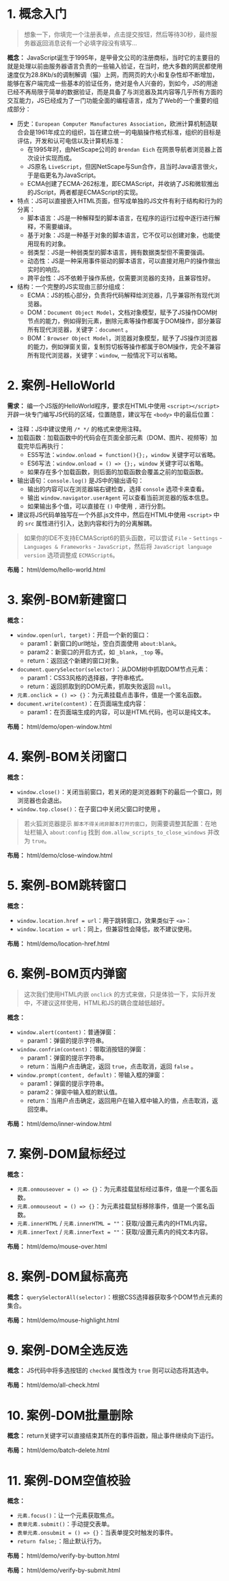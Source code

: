 # 1. 概念入门

> 想象一下，你填完一个注册表单，点击提交按钮，然后等待30秒，最终服务器返回消息说有一个必填字段没有填写...

**概念：** JavaScript诞生于1995年，是甲骨文公司的注册商标，当时它的主要目的就是处理以前由服务器语言负责的一些输入验证，在当时，绝大多数的网民都使用速度仅为28.8Kb/s的调制解调（猫）上网，而网页的大小和复杂性却不断增加，能够在客户端完成一些基本的验证任务，绝对是令人兴奋的，到如今，JS的用途已经不再局限于简单的数据验证，而是具备了与浏览器及其内容等几乎所有方面的交互能力，JS已经成为了一门功能全面的编程语言，成为了Web的一个重要的组成部分：
- 历史：`European Computer Manufactures Association`，欧洲计算机制造联合会是1961年成立的组织，旨在建立统一的电脑操作格式标准，组织的目标是评估，开发和认可电信以及计算机标准：
    - 在1995年时，由NetScape公司的 `Brendan Eich` 在网景导航者浏览器上首次设计实现而成。
    - JS原名 `LiveScript`，但因NetScape与Sun合作，且当时Java语言很火，于是临更名为JavaScript。
    - ECMA创建了ECMA-262标准，即ECMAScript，并收纳了JS和微软推出的JScript，两者都是ECMAScript的实现。
- 特点：JS可以直接嵌入HTML页面，但写成单独的JS文件有利于结构和行为的分离：
    - 脚本语言：JS是一种解释型的脚本语言，在程序的运行过程中逐行进行解释，不需要编译。
    - 基于对象：JS是一种基于对象的脚本语言，它不仅可以创建对象，也能使用现有的对象。
    - 弱类型：JS是一种弱类型的脚本语言，拥有数据类型但不需要强调。
    - 动态性：JS是一种采用事件驱动的脚本语言，可以直接对用户的操作做出实时的响应。
    - 跨平台性：JS不依赖于操作系统，仅需要浏览器的支持，且兼容性好。
- 结构：一个完整的JS实现由三部分组成：
    - ECMA：JS的核心部分，负责将代码解释给浏览器，几乎兼容所有现代浏览器。
    - DOM：`Document Object Model`，文档对象模型，赋予了JS操作DOM树节点的能力，例如得到元素，删除元素等操作都属于DOM操作，部分兼容所有现代浏览器，关键字：`document` 。
    - BOM：`Browser Object Model`，浏览器对象模型，赋予了JS操作浏览器的能力，例如弹窗关窗，复制剪切板等操作都属于BOM操作，完全不兼容所有现代浏览器，关键字：`window`, 一般情况下可以省略。

# 2. 案例-HelloWorld

**需求：** 编一个JS版的HelloWorld程序，要求在HTML中使用 `<script></script>` 开辟一块专门编写JS代码的区域，位置随意，建议写在 `<body>` 中的最后位置：
- 注释：JS中建议使用 `/* */` 的格式来使用注释。
- 加载函数：加载函数中的代码会在页面全部元素（DOM、图片、视频等）加载完毕后再执行：
    - ES5写法：`window.onload = function(){};`，`window` 关键字可以省略。
    - ES6写法：`window.onload = () => {};`，`window` 关键字可以省略。
    - 如果存在多个加载函数，则后面的加载函数会覆盖之前的加载函数。
- 输出语句：`console.log()` 是JS中的输出语句：
    - 输出的内容可以在浏览器端右键检查，选择 `console` 选项卡来查看。
    - 输出 `window.navigator.userAgent` 可以查看当前浏览器的版本信息。
    - 如果输出多个值，可以直接在 `()` 中使用 `,` 进行分割。
- 建议将JS代码单独写在一个外部.js文件中，然后在HTML中使用 `<script>` 中的 `src` 属性进行引入，达到内容和行为的分离解耦。

> 如果你的IDE不支持ECMAScript6的箭头函数，可以尝试 `File` - `Settings` - `Languages & Frameworks` - `JavaScript`，然后将 `JavaScript language version` 选项调整成 `ECMAScript6`。
     
**布局：** html/demo/hello-world.html

# 3. 案例-BOM新建窗口

**概念：** 
- `window.open(url, target)`：开启一个新的窗口：
    - param1：新窗口的url地址，空白页面使用 `about:blank`。
    - param2：新窗口的开启方式，如 `_blank`，`_top` 等。
    - return：返回这个新建的窗口对象。
- `document.querySelector(selector)`：从DOM树中抓取DOM节点元素：
    - param1：CSS3风格的选择器，字符串格式。
    - return：返回抓取到的DOM元素，抓取失败返回 `null`。
- `元素.onclick = () => {}`：为元素挂载点击事件，值是一个匿名函数。
- `document.write(content)`：在页面端生成内容：
    - param1：在页面端生成的内容，可以是HTML代码，也可以是纯文本。 

**布局：** html/demo/open-window.html

# 4. 案例-BOM关闭窗口

**概念：** 
- `window.close()`：关闭当前窗口，若关闭的是浏览器剩下的最后一个窗口，则浏览器也会退出。
- `window.top.close()`：在子窗口中关闭父窗口时使用 。

> 若火狐浏览器提示 `脚本不得关闭非脚本打开的窗口`，则需要调整其配置：在地址栏输入 `about:config` 找到 `dom.allow_scripts_to_close_windows` 并改为 `true`。

**布局：** html/demo/close-window.html

# 5. 案例-BOM跳转窗口

**概念：** 
- `window.location.href = url`：用于跳转窗口，效果类似于 `<a>`：
- `window.location = url`：同上，但兼容性会降低，故不建议使用。

**布局：** html/demo/location-href.html

# 6. 案例-BOM页内弹窗

> 这次我们使用HTML内嵌 `onclick` 的方式来做，只是体验一下，实际开发中，不建议这样使用，HTML和JS的耦合度越低越好。

**概念：** 
- `window.alert(content)`：普通弹窗：
    - param1：弹窗的提示字符串。
- `window.confrim(content)`：带取消按钮的弹窗：
    - param1：弹窗的提示字符串。
    - return：当用户点击确定，返回 `true`，点击取消，返回 `false` 。
- `window.prompt(content, default)`：带输入框的弹窗：
    - param1：弹窗的提示字符串。
    - param2：弹窗中输入框的默认值。
    - return：当用户点击确定，返回用户在输入框中输入的值，点击取消，返回空串。

**布局：** html/demo/inner-window.html

# 7. 案例-DOM鼠标经过

**概念：**
- `元素.onmouseover = () => {}`：为元素挂载鼠标经过事件，值是一个匿名函数。
- `元素.onmouseout = () => {}`：为元素挂载鼠标移除事件，值是一个匿名函数。
- `元素.innerHTML` / `元素.innerHTML = ""`：获取/设置元素内的HTML内容。
- `元素.innerText` / `元素.innerText = ""`：获取/设置元素内的纯文本内容。

**布局：** html/demo/mouse-over.html

# 8. 案例-DOM鼠标高亮

**概念：** `querySelectorAll(selector)`：根据CSS选择器获取多个DOM节点元素的集合。

**布局：** html/demo/mouse-highlight.html

# 9. 案例-DOM全选反选

**概念：** JS代码中将多选按钮的 `checked` 属性改为 `true` 则可以动态将其选中。

**布局：** html/demo/all-check.html

# 10. 案例-DOM批量删除

**概念：** return关键字可以直接结束其所在的事件函数，阻止事件继续向下运行。

**布局：** html/demo/batch-delete.html

# 11. 案例-DOM空值校验

**概念：**
- `元素.focus()`：让一个元素获取焦点。
- `表单元素.submit()`：手动提交表单。
- `表单元素.onsubmit = () => {}`：当表单提交时触发的事件。
- `return false;`：阻止默认行为。

**布局：** html/demo/verify-by-button.html

**布局：** html/demo/verify-by-submit.html